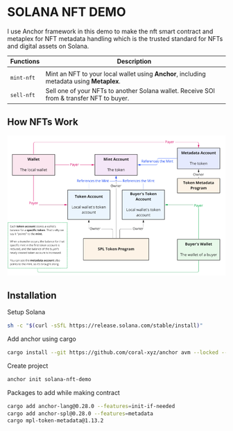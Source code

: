 
# SOLANA NFT DEMO



I use Anchor framework in this demo to make the nft smart contract and metaplex for NFT metadata handling which is the trusted standard for NFTs and digital assets on Solana.

| Functions        | Description                                                |
| ------------------ | ---------------------------------------------------------- |
|| 
| `mint-nft` | Mint an NFT to your local wallet using **Anchor**, including metadata using **Metaplex**. |
| `sell-nft` | Sell one of your NFTs to another Solana wallet. Receive SOl from & transfer NFT to buyer. |

## How NFTs Work
![](NftFlow.png)


## Installation

Setup Solana

```bash
sh -c "$(curl -sSfL https://release.solana.com/stable/install)"
```
Add anchor using cargo
```bash
cargo install --git https://github.com/coral-xyz/anchor avm --locked --force
```
Create project
```bash
anchor init solana-nft-demo
```
Packages to add while making contract

```bash
cargo add anchor-lang@0.28.0 --features=init-if-needed
cargo add anchor-spl@0.28.0 --features=metadata
cargo mpl-token-metadata@1.13.2

```




